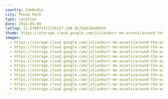 ```yaml
---
country: Cambodia
city: Phnom Penh
type: location
date: 2014-04-09
latlng: 11.570075311726157,104.91742616646934
thumb: https://storage.cloud.google.com/julianburr-me-assets/around-the-world/cambodia/phnom-penh/IMG_3760--thumb.JPG
images:
  - https://storage.cloud.google.com/julianburr-me-assets/around-the-world/cambodia/phnom-penh/IMG_3726.JPG
  - https://storage.cloud.google.com/julianburr-me-assets/around-the-world/cambodia/phnom-penh/IMG_3729.JPG
  - https://storage.cloud.google.com/julianburr-me-assets/around-the-world/cambodia/phnom-penh/IMG_3734.JPG
  - https://storage.cloud.google.com/julianburr-me-assets/around-the-world/cambodia/phnom-penh/IMG_3740.JPG
  - https://storage.cloud.google.com/julianburr-me-assets/around-the-world/cambodia/phnom-penh/IMG_3759.JPG
  - https://storage.cloud.google.com/julianburr-me-assets/around-the-world/cambodia/phnom-penh/IMG_3760.JPG
  - https://storage.cloud.google.com/julianburr-me-assets/around-the-world/cambodia/phnom-penh/IMG_3762.JPG
  - https://storage.cloud.google.com/julianburr-me-assets/around-the-world/cambodia/phnom-penh/IMG_3769.JPG
  - https://storage.cloud.google.com/julianburr-me-assets/around-the-world/cambodia/phnom-penh/IMG_3772.JPG
  - https://storage.cloud.google.com/julianburr-me-assets/around-the-world/cambodia/phnom-penh/IMG_3786.JPG
  - https://storage.cloud.google.com/julianburr-me-assets/around-the-world/cambodia/phnom-penh/IMG_3795.JPG
---
```

